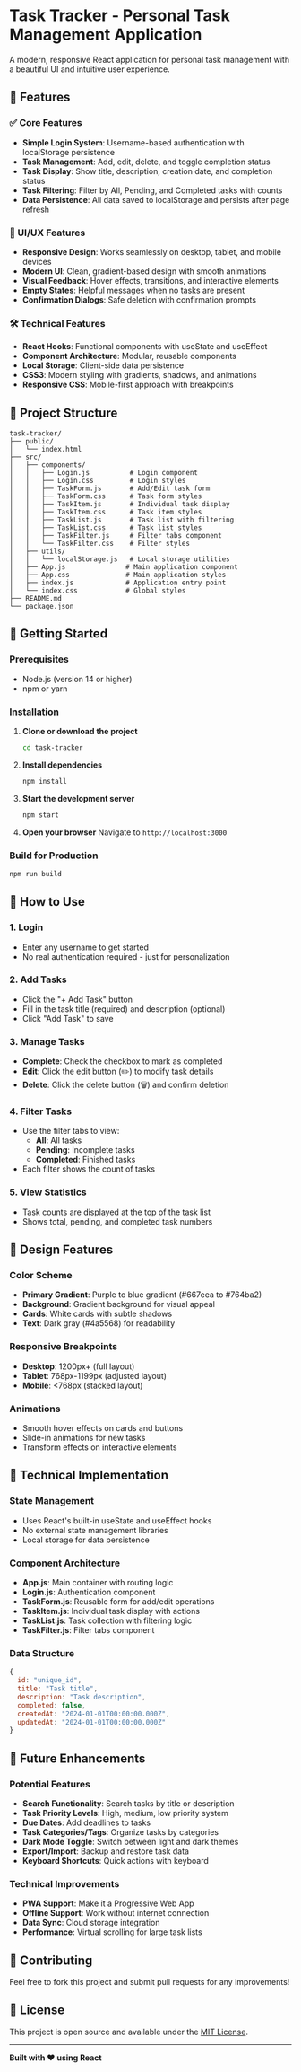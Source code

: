# Task Tracker - Personal Task Management Application

A modern, responsive React application for personal task management with a beautiful UI and intuitive user experience.

## 🚀 Features

### ✅ Core Features
- **Simple Login System**: Username-based authentication with localStorage persistence
- **Task Management**: Add, edit, delete, and toggle completion status
- **Task Display**: Show title, description, creation date, and completion status
- **Task Filtering**: Filter by All, Pending, and Completed tasks with counts
- **Data Persistence**: All data saved to localStorage and persists after page refresh

### 🎨 UI/UX Features
- **Responsive Design**: Works seamlessly on desktop, tablet, and mobile devices
- **Modern UI**: Clean, gradient-based design with smooth animations
- **Visual Feedback**: Hover effects, transitions, and interactive elements
- **Empty States**: Helpful messages when no tasks are present
- **Confirmation Dialogs**: Safe deletion with confirmation prompts

### 🛠 Technical Features
- **React Hooks**: Functional components with useState and useEffect
- **Component Architecture**: Modular, reusable components
- **Local Storage**: Client-side data persistence
- **CSS3**: Modern styling with gradients, shadows, and animations
- **Responsive CSS**: Mobile-first approach with breakpoints

## 📁 Project Structure

```
task-tracker/
├── public/
│   └── index.html
├── src/
│   ├── components/
│   │   ├── Login.js          # Login component
│   │   ├── Login.css         # Login styles
│   │   ├── TaskForm.js       # Add/Edit task form
│   │   ├── TaskForm.css      # Task form styles
│   │   ├── TaskItem.js       # Individual task display
│   │   ├── TaskItem.css      # Task item styles
│   │   ├── TaskList.js       # Task list with filtering
│   │   ├── TaskList.css      # Task list styles
│   │   ├── TaskFilter.js     # Filter tabs component
│   │   └── TaskFilter.css    # Filter styles
│   ├── utils/
│   │   └── localStorage.js   # Local storage utilities
│   ├── App.js               # Main application component
│   ├── App.css              # Main application styles
│   ├── index.js             # Application entry point
│   └── index.css            # Global styles
├── README.md
└── package.json
```

## 🚀 Getting Started

### Prerequisites
- Node.js (version 14 or higher)
- npm or yarn

### Installation

1. **Clone or download the project**
   ```bash
   cd task-tracker
   ```

2. **Install dependencies**
   ```bash
   npm install
   ```

3. **Start the development server**
   ```bash
   npm start
   ```

4. **Open your browser**
   Navigate to `http://localhost:3000`

### Build for Production

```bash
npm run build
```

## 🎯 How to Use

### 1. Login
- Enter any username to get started
- No real authentication required - just for personalization

### 2. Add Tasks
- Click the "+ Add Task" button
- Fill in the task title (required) and description (optional)
- Click "Add Task" to save

### 3. Manage Tasks
- **Complete**: Check the checkbox to mark as completed
- **Edit**: Click the edit button (✏️) to modify task details
- **Delete**: Click the delete button (🗑️) and confirm deletion

### 4. Filter Tasks
- Use the filter tabs to view:
  - **All**: All tasks
  - **Pending**: Incomplete tasks
  - **Completed**: Finished tasks
- Each filter shows the count of tasks

### 5. View Statistics
- Task counts are displayed at the top of the task list
- Shows total, pending, and completed task numbers

## 🎨 Design Features

### Color Scheme
- **Primary Gradient**: Purple to blue gradient (#667eea to #764ba2)
- **Background**: Gradient background for visual appeal
- **Cards**: White cards with subtle shadows
- **Text**: Dark gray (#4a5568) for readability

### Responsive Breakpoints
- **Desktop**: 1200px+ (full layout)
- **Tablet**: 768px-1199px (adjusted layout)
- **Mobile**: <768px (stacked layout)

### Animations
- Smooth hover effects on cards and buttons
- Slide-in animations for new tasks
- Transform effects on interactive elements

## 🔧 Technical Implementation

### State Management
- Uses React's built-in useState and useEffect hooks
- No external state management libraries
- Local storage for data persistence

### Component Architecture
- **App.js**: Main container with routing logic
- **Login.js**: Authentication component
- **TaskForm.js**: Reusable form for add/edit operations
- **TaskItem.js**: Individual task display with actions
- **TaskList.js**: Task collection with filtering logic
- **TaskFilter.js**: Filter tabs component

### Data Structure
```javascript
{
  id: "unique_id",
  title: "Task title",
  description: "Task description",
  completed: false,
  createdAt: "2024-01-01T00:00:00.000Z",
  updatedAt: "2024-01-01T00:00:00.000Z"
}
```

## 🚀 Future Enhancements

### Potential Features
- **Search Functionality**: Search tasks by title or description
- **Task Priority Levels**: High, medium, low priority system
- **Due Dates**: Add deadlines to tasks
- **Task Categories/Tags**: Organize tasks by categories
- **Dark Mode Toggle**: Switch between light and dark themes
- **Export/Import**: Backup and restore task data
- **Keyboard Shortcuts**: Quick actions with keyboard

### Technical Improvements
- **PWA Support**: Make it a Progressive Web App
- **Offline Support**: Work without internet connection
- **Data Sync**: Cloud storage integration
- **Performance**: Virtual scrolling for large task lists

## 🤝 Contributing

Feel free to fork this project and submit pull requests for any improvements!

## 📄 License

This project is open source and available under the [MIT License](LICENSE).

---

**Built with ❤️ using React**
